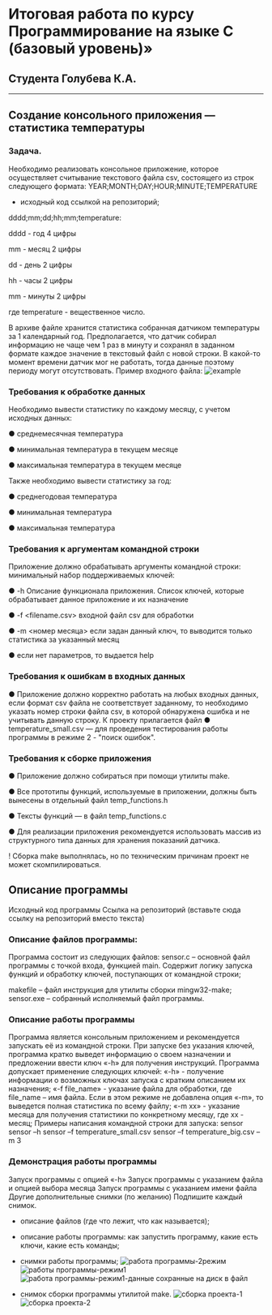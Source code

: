 # Итоговая работа по курсу Программирование на языке С (базовый уровень)»

## Студента Голубева К.А.

_______________________________

## Создание консольного приложения — cтатистика температуры

### Задача.

Необходимо реализовать консольное приложение, которое осуществляет
считывание текстового файла csv, состоящего из строк следующего формата:
YEAR;MONTH;DAY;HOUR;MINUTE;TEMPERATURE

- исходный код ссылкой на репозиторий;

dddd;mm;dd;hh;mm;temperature:

dddd - год 4 цифры

mm - месяц 2 цифры

dd - день 2 цифры

hh - часы 2 цифры

mm - минуты 2 цифры

где temperature - вещественное число.

В архиве файле хранится статистика собранная датчиком температуры за 1
календарный год. Предполагается, что датчик собирал информацию не чаще чем 1
раз в минуту и сохранял в заданном формате каждое значение в текстовый файл с новой строки.
В какой-то момент времени датчик мог не работать, тогда данные поэтому периоду
могут отсутствовать. Пример входного файла:
![example](/img/1.jpg)

### Требования к обработке данных
Необходимо вывести статистику по каждому месяцу, с учетом исходных данных:

● среднемесячная температура

● минимальная температура в текущем месяце

● максимальная температура в текущем месяце

Также необходимо вывести статистику за год:

● среднегодовая температура

● минимальная температура

● максимальная температура

### Требования к аргументам командной строки
Приложение должно обрабатывать аргументы командной строки:
минимальный набор поддерживаемых ключей:

● -h Описание функционала приложения. Список ключей, которые
обрабатывает данное приложение и их назначение

● -f <filename.csv> входной файл csv для обработки

● -m <номер месяца> если задан данный ключ, то выводится только статистика
за указанный месяц

● если нет параметров, то выдается help

### Требования к ошибкам в входных данных
● Приложение должно корректно работать на любых входных данных, если
формат csv файла не соответствует заданному, то необходимо указать номер
строки файла csv, в которой обнаружена ошибка и не учитывать данную
строку.
К проекту прилагается файл 
● temperature_small.csv — для проведения тестирования работы программы в режиме 2 - "поиск ошибок".
### Требования к сборке приложения
● Приложение должно собираться при помощи утилиты make.

● Все прототипы функций, используемые в приложении, должны быть
вынесены в отдельный файл temp_functions.h

● Тексты функций — в файл temp_functions.c

● Для реализации приложения рекомендуется использовать массив из
структурного типа данных для хранения показаний датчика.

! Сборка make выполнялась, но по техническим причинам проект не может скомпилироваться.


## Описание программы

Исходный код программы
Ссылка на репозиторий (вставьте сюда ссылку на репозиторий вместо текста) 


### Описание файлов программы:

Программа состоит из следующих файлов:
sensor.c – основной файл программы с точкой входа, функцией main. Содержит  логику запуска функций и обработку ключей, поступающих от командной строки;

makefile – файл инструкция для утилиты сборки mingw32-make;
sensor.exe – собранный исполняемый файл программы.


### Описание работы программы

Программа является консольным приложением и рекомендуется запускать её из командной строки.
При запуске без указания ключей, программа кратко выведет информацию о своем назначении и предложении ввести ключ «-h» для получения инструкций.
Программа допускает применение следующих ключей:
«-h» - получение информации о возможных ключах запуска с кратким описанием их назначения;
«-f file_name» - указание файла для обработки, где file_name – имя файла. Если в этом режиме не добавлена опция «-m», то выведется полная статистика по всему файлу;
«-m xx» - указание месяца для получения статистики по конкретному месяцу, где xx - месяц;
Примеры написания командной строки для запуска:
sensor
sensor –h
sensor –f temperature_small.csv
sensor –f temperature_big.csv –m 3

### Демонстрация работы программы

Запуск программы с опцией «-h»
Запуск программы с указанием файла и опцией выбора месяца
Запуск программы с указанием имени файла
Другие дополнительные снимки (по желанию)
Подпишите каждый снимок.

- описание файлов (где что лежит, что как называется);
- описание работы программы: как запустить программу, какие есть ключи,
какие есть команды;
- снимки работы программы;
![работа программы-2режим](/img/4.JPG)
![работы программы-режим1](/img/5.JPG)
![работа программы-режим1-данные сохранные на диск в файл](/img/6.JPG)

- снимок сборки программы утилитой make.
![сборка проекта-1](/img/2.JPG)
![сборка проекта-2](/img/3.JPG)